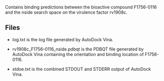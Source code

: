 Contains binding predictions between the bioactive compound F1756-0116 and the nside search space on the virulence factor rv1908c.

## Files

- log.txt is the log file generated by AutoDock Vina.

- rv1908c_F1756-0116_nside.pdbqt is the PDBQT file generated by AutoDock Vina containing the orientation and binding location of F1756-0116.

- stdoe.txt is the combined STDOUT and STDERR output of AutoDock Vina.

